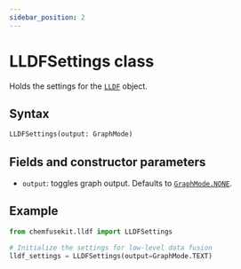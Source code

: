 ```yaml
---
sidebar_position: 2
---
```


# LLDFSettings class

Holds the settings for the [`LLDF`](./lldf.md) object.

## Syntax

```python
LLDFSettings(output: GraphMode)
```

## Fields and constructor parameters
- `output`: toggles graph output. Defaults to [`GraphMode.NONE`](../utils/graphmode.md).

## Example

```python
from chemfusekit.lldf import LLDFSettings

# Initialize the settings for low-level data fusion
lldf_settings = LLDFSettings(output=GraphMode.TEXT)
```